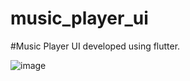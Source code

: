 # music_player_ui

#Music Player UI developed using flutter.

![image](https://user-images.githubusercontent.com/71991617/175794982-9b5db659-f5f3-414b-821e-98541fcd834c.png)
